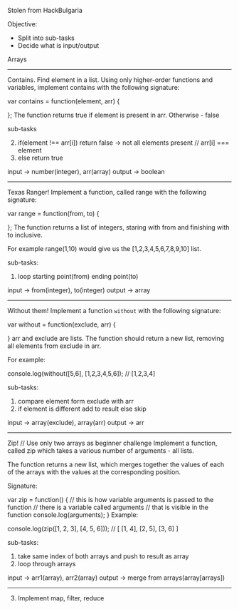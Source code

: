 Stolen from HackBulgaria

Objective:
 - Split into sub-tasks
 - Decide what is input/output

Arrays


-----------------------------
Contains. Find element in a list.
Using only higher-order functions and variables, implement contains with the following signature:

var contains = function(element, arr) {

};
The function returns true if element is present in arr. Otherwise - false

sub-tasks

2. if(element !== arr[i]) return false -> not all elements present // arr[i] === element
3. else return true

input -> number(integer), arr(array)
output -> boolean

-----------------------------

Texas Ranger!
Implement a function, called range with the following signature:

var range = function(from, to) {

};
The function returns a list of integers, staring with from and finishing with to inclusive.

For example range(1,10) would give us the [1,2,3,4,5,6,7,8,9,10] list.

sub-tasks:
1. loop starting point(from) ending point(to)

input -> from(integer), to(integer)
output -> array

-----------------------------

Without them!
Implement a function `without` with the following signature:

var without = function(exclude, arr) {

}
arr and exclude are lists. The function should return a new list, removing all elements from exclude in arr.

For example:

console.log(without([5,6], [1,2,3,4,5,6]); // [1,2,3,4]

sub-tasks:
1. compare element form exclude with arr
3. if element is different add to result else skip

input -> array(exclude), array(arr)
output -> arr

-----------------------------
Zip! // Use only two arrays as beginner challenge
Implement a function, called zip which takes a various number of arguments - all lists.

The function returns a new list, which merges together the values of each of the arrays with the values at the corresponding position.

Signature:

var zip = function() {
  // this is how variable arguments is passed to the function
  // there is a variable called arguments
  // that is visible in the function
  console.log(arguments);
}
Example:

console.log(zip([1, 2, 3], [4, 5, 6]));
// [ [1, 4], [2, 5], [3, 6] ]

sub-tasks:
1. take same index of both arrays and push to result as array
2. loop through arrays


input -> arr1(array), arr2(array)
output -> merge from arrays(array[arrays])

-----------------------------

3. Implement map, filter, reduce
